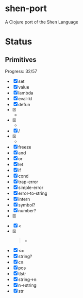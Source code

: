 # shen-port

A Clojure port of the Shen Language

# Status

## Primitives

Progress: 32/57

- [X] set
- [X] value
- [X] lambda
- [X] eval-kl
- [X] defun
- [X] +
- [X] -
- [X] /
- [X] *
- [X] freeze
- [X] and
- [X] or
- [X] let
- [X] if
- [X] cond
- [X] trap-error
- [X] simple-error
- [X] error-to-string
- [X] intern
- [X] symbol?
- [X] number?
- [X] >
- [X] <
- [X] >=
- [X] <=
- [X] string?
- [X] cn
- [X] pos
- [X] tlstr
- [X] string->n
- [X] n->string
- [X] str
